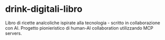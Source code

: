 # drink-digitali-libro
Libro di ricette analcoliche ispirate alla tecnologia - scritto in collaborazione con AI. Progetto pionieristico di human-AI collaboration utilizzando MCP servers.

